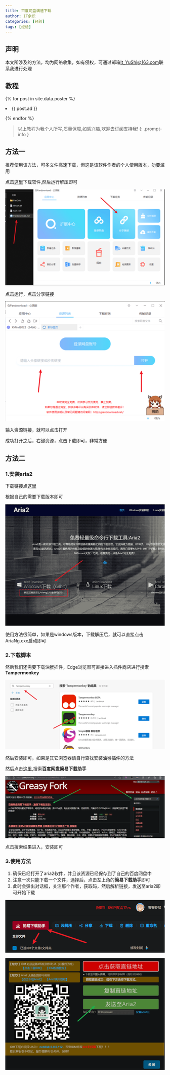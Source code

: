 ```yaml
---
title: 百度网盘满速下载
author: IT余识
categories: [经验]
tags: [经验]
---
```

## 声明

本文所涉及的方法，均为网络收集，如有侵权，可通过邮箱<It_YuShi@163.com>联系我进行处理

## 教程

{% for post in site.data.poster %}

<li>{{ post.ad }}</li>

{% endfor %}

> 以上教程为我个人所写,质量保障,如感兴趣,欢迎去订阅支持我!
{: .prompt-info }

## 方法一

推荐使用该方法，可多文件高速下载，但这是该软件作者的个人使用版本，勿要滥用

点击[这里](https://www.aliyundrive.com/s/VTVFnS3oL1c)下载软件,然后运行解压即可

![打开软件](/assets/img/BaiduWangPan/7.png)

点击运行，点击分享链接

![打开软件](/assets/img/BaiduWangPan/8.png)

输入资源链接，就可以点击打开

成功打开之后，右键资源，点击下载即可，非常方便

## 方法二

### 1.安装aria2

下载链接点[这里](http://aria2.baisheng999.com/)

根据自己的需要下载版本即可

![下载页面](/assets/img/BaiduWangPan/1.png)

使用方法很简单，如果是windows版本，下载解压后，就可以直接点击AriaNg.exe启动即可

### 2.下载脚本

然后我们还需要下载油猴插件，Edge浏览器可直接进入插件商店进行搜索**Tampermonkey**

![下载页面](/assets/img/BaiduWangPan/2.png)

然后安装即可，如果是其它浏览器请自行查找安装油猴插件的方法

然后点击[这里](https://greasyfork.org/zh-CN/scripts),搜索**百度网盘简易下载助手**

![下载脚本](/assets/img/BaiduWangPan/3.png)

点击搜索结果进入，安装即可

### 3.使用方法

1. 确保已经打开了aria2软件，并且该资源已经保存到了自己的百度网盘中
2. 注意一次只能下载一个文件，选择后，点击左上角的**简易下载助手**即可
3. 此时会弹出对话框，关注那个作者，获取码，然后解析链接，发送至aria2即可开始下载

![下载](/assets/img/BaiduWangPan/4.png)

![下载](/assets/img/BaiduWangPan/6.png)
